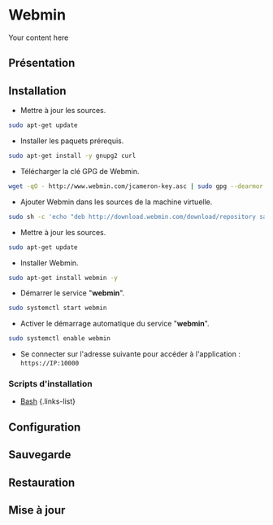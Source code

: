 # Webmin
Your content here

## Présentation

## Installation
- Mettre à jour les sources.
```bash
sudo apt-get update
```
- Installer les paquets prérequis.
```bash
sudo apt-get install -y gnupg2 curl
```
- Télécharger la clé GPG de Webmin.
```bash
wget -qO - http://www.webmin.com/jcameron-key.asc | sudo gpg --dearmor > /etc/apt/trusted.gpg.d/jcameron-key.gpg
```
- Ajouter Webmin dans les sources de la machine virtuelle.
```bash
sudo sh -c 'echo "deb http://download.webmin.com/download/repository sarge contrib" > /etc/apt/sources.list.d/webmin.list'
```
- Mettre à jour les sources.
```bash
sudo apt-get update
```
- Installer Webmin.
```bash
sudo apt-get install webmin -y
```
- Démarrer le service "**webmin**".
```bash
sudo systemctl start webmin
```
- Activer le démarrage automatique du service "**webmin**".
```bash
sudo systemctl enable webmin
```

- Se connecter sur l'adresse suivante pour accéder à l'application : `https://IP:10000`

### Scripts d'installation
- [Bash](https://raw.githubusercontent.com/corentinbeuf/Bash/main/Webmin/install_webmin.sh)
{.links-list}

## Configuration

## Sauvegarde

## Restauration

## Mise à jour
